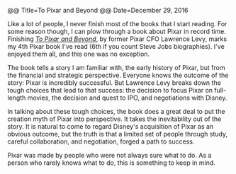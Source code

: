 @@ Title=To Pixar and Beyond
@@ Date=December 29, 2016

Like a lot of people, I never finish most of the books that I start reading. For some reason though, I can plow through a book about Pixar in record time. Finishing [_To Pixar and Beyond_](https://www.amazon.com/Pixar-Beyond-Unlikely-Journey-Entertainment-ebook/dp/B01912OSA0), by former Pixar CFO Lawrence Levy, marks my 4th Pixar book I've read (6th if you count Steve Jobs biographies). I've enjoyed them all, and this one was no exception. 

The book tells a story I am familiar with, the early history of Pixar, but from the financial and strategic perspective. Everyone knows the outcome of the story: Pixar is incredibly successful. But Lawrence Levy breaks down the tough choices that lead to that success: the decision to focus Pixar on full-length movies, the decision and quest to IPO, and negotiations with Disney. 

In talking about these tough choices, the book does a great deal to put the creation myth of Pixar into perspective. It takes the inevitability out of the story. It is natural to come to regard Disney's acquisition of Pixar as an obvious outcome, but the truth is that a limited set of people through study, careful collaboration, and negotiation, forged a path to success. 

Pixar was made by people who were not always sure what to do. As a person who rarely knows what to do, this is something to keep in mind.

